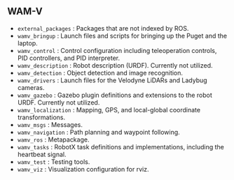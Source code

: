 ## WAM-V

- `external_packages` : Packages that are not indexed by ROS.
- `wamv_bringup` : Launch files and scripts for bringing up the Puget and the laptop.
- `wamv_control` : Control configuration including teleoperation controls, PID controllers, and PID interpreter.
- `wamv_description` : Robot description (URDF). Currently not utilized.
- `wamv_detection` : Object detection and image recognition.
- `wamv_drivers` : Launch files for the Velodyne LiDARs and Ladybug cameras.
- `wamv_gazebo` : Gazebo plugin definitions and extensions to the robot URDF. Currently not utilized.
- `wamv_localization` : Mapping, GPS, and local-global coordinate transformations.
- `wamv_msgs` : Messages.
- `wamv_navigation` : Path planning and waypoint following.
- `wamv_ros` : Metapackage.
- `wamv_tasks` : RobotX task definitions and implementations, including the heartbeat signal.
- `wamv_test` : Testing tools.
- `wamv_viz` : Visualization configuration for rviz.
